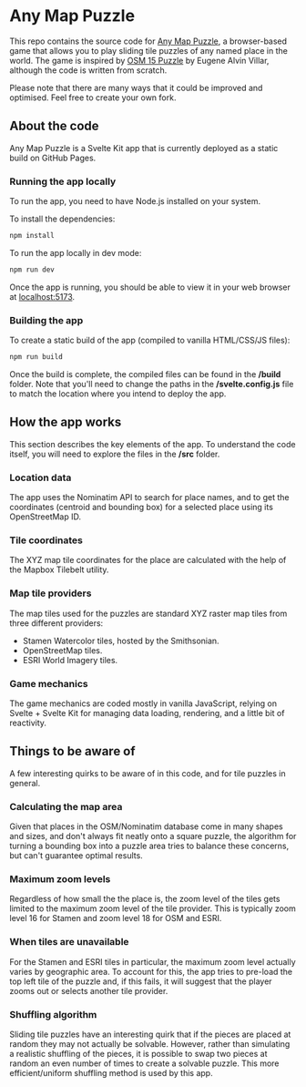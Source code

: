 # Any Map Puzzle
This repo contains the source code for [Any Map Puzzle](https://bothness.github.io/anymap), a browser-based game that allows you to play sliding tile puzzles of any named place in the world. The game is inspired by [OSM 15 Puzzle](https://seav.github.io/osm-15-puzzle/) by Eugene Alvin Villar, although the code is written from scratch.

Please note that there are many ways that it could be improved and optimised. Feel free to create your own fork.

## About the code
Any Map Puzzle is a Svelte Kit app that is currently deployed as a static build on GitHub Pages.

### Running the app locally
To run the app, you need to have Node.js installed on your system.

To install the dependencies:
```bash
npm install
```

To run the app locally in dev mode:
```bash
npm run dev
```

Once the app is running, you should be able to view it in your web browser at [localhost:5173](http://localhost:5137).

### Building the app
To create a static build of the app (compiled to vanilla HTML/CSS/JS files):
```bash
npm run build
```

Once the build is complete, the compiled files can be found in the **/build** folder. Note that you'll need to change the paths in the **/svelte.config.js** file to match the location where you intend to deploy the app.

## How the app works
This section describes the key elements of the app. To understand the code itself, you will need to explore the files in the **/src** folder.

### Location data
The app uses the Nominatim API to search for place names, and to get the coordinates (centroid and bounding box) for a selected place using its OpenStreetMap ID.

### Tile coordinates
The XYZ map tile coordinates for the place are calculated with the help of the Mapbox Tilebelt utility.

### Map tile providers
The map tiles used for the puzzles are standard XYZ raster map tiles from three different providers:

- Stamen Watercolor tiles, hosted by the Smithsonian.
- OpenStreetMap tiles.
- ESRI World Imagery tiles.

### Game mechanics
The game mechanics are coded mostly in vanilla JavaScript, relying on Svelte + Svelte Kit for managing data loading, rendering, and a little bit of reactivity.

## Things to be aware of
A few interesting quirks to be aware of in this code, and for tile puzzles in general.

### Calculating the map area
Given that places in the OSM/Nominatim database come in many shapes and sizes, and don't always fit neatly onto a square puzzle, the algorithm for turning a bounding box into a puzzle area tries to balance these concerns, but can't guarantee optimal results.

### Maximum zoom levels
Regardless of how small the the place is, the zoom level of the tiles gets limited to the maximum zoom level of the tile provider. This is typically zoom level 16 for Stamen and zoom level 18 for OSM and ESRI.

### When tiles are unavailable
For the Stamen and ESRI tiles in particular, the maximum zoom level actually varies by geographic area. To account for this, the app tries to pre-load the top left tile of the puzzle and, if this fails, it will suggest that the player zooms out or selects another tile provider.

### Shuffling algorithm
Sliding tile puzzles have an interesting quirk that if the pieces are placed at random they may not actually be solvable. However, rather than simulating a realistic shuffling of the pieces, it is possible to swap two pieces at random an even number of times to create a solvable puzzle. This more efficient/uniform shuffling method is used by this app.

